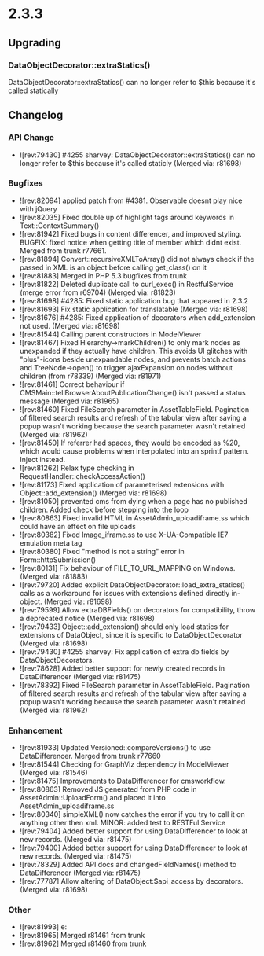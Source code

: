 # 2.3.3


## Upgrading

### DataObjectDecorator::extraStatics()

DataObjectDecorator::extraStatics() can no longer refer to $this because it's called statically

## Changelog

###  API Change

 * ![rev:79430] #4255 sharvey: DataObjectDecorator::extraStatics() can no longer refer to $this because it's called staticly (Merged via: r81698)


###  Bugfixes

 * ![rev:82094] applied patch from #4381. Observable doesnt play nice with jQuery
 * ![rev:82035] Fixed double up of <span> highlight tags around keywords in Text::ContextSummary()
 * ![rev:81942] Fixed bugs in content differencer, and improved styling. BUGFIX: fixed notice when getting title of member which didnt exist. Merged from trunk r77661.
 * ![rev:81894] Convert::recursiveXMLToArray() did not always check if the passed in XML is an object before calling get_class() on it
 * ![rev:81883] Merged in PHP 5.3 bugfixes from trunk
 * ![rev:81822] Deleted duplicate call to curl_exec() in RestfulService (merge error from r69704) (Merged via: r81823)
 * ![rev:81698] #4285: Fixed static application bug that appeared in 2.3.2
 * ![rev:81693] Fix static application for translatable (Merged via: r81698)
 * ![rev:81676] #4285: Fixed application of decorators when add_extension not used. (Merged via: r81698)
 * ![rev:81544] Calling parent constructors in ModelViewer
 * ![rev:81467] Fixed Hierarchy->markChildren() to only mark nodes as unexpanded if they actually have children. This avoids UI glitches with "plus"-icons beside unexpandable nodes, and prevents batch actions and TreeNode->open() to trigger ajaxExpansion on nodes without children (from r78339) (Merged via: r81971)
 * ![rev:81461] Correct behaviour if CMSMain::tellBrowserAboutPublicationChange() isn't passed a status message (Merged via: r81965)
 * ![rev:81460] Fixed FileSearch parameter in AssetTableField. Pagination of filtered search results and refresh of the tabular view after saving a popup wasn't working because the search parameter wasn't retained (Merged via: r81962)
 * ![rev:81450] If referrer had spaces, they would be encoded as %20, which would cause problems when interpolated into an sprintf pattern. Inject instead.
 * ![rev:81262] Relax type checking in RequestHandler::checkAccessAction()
 * ![rev:81173] Fixed application of parameterised extensions with Object::add_extension() (Merged via: r81698)
 * ![rev:81050] prevented cms from dying when a page has no published children. Added check before stepping into the loop
 * ![rev:80863] Fixed invalid HTML in AssetAdmin_uploadiframe.ss which could have an effect on file uploads
 * ![rev:80382] Fixed Image_iframe.ss to use X-UA-Compatible IE7 emulation meta tag
 * ![rev:80380] Fixed "method is not a string" error in Form::httpSubmission()
 * ![rev:80131] Fix behaviour of FILE_TO_URL_MAPPING on Windows. (Merged via: r81883)
 * ![rev:79720] Added explicit DataObjectDecorator::load_extra_statics() calls as a workaround for issues with extensions defined directly in-object. (Merged via: r81698)
 * ![rev:79599] Allow extraDBFields() on decorators for compatibility, throw a deprecated notice (Merged via: r81698)
 * ![rev:79433] Object::add_extension() should only load statics for extensions of DataObject, since it is specific to DataObjectDecorator (Merged via: r81698)
 * ![rev:79430] #4255 sharvey: Fix application of extra db fields by DataObjectDecorators.
 * ![rev:78628] Added better support for newly created records in DataDifferencer (Merged via: r81475)
 * ![rev:78392] Fixed FileSearch parameter in AssetTableField. Pagination of filtered search results and refresh of the tabular view after saving a popup wasn't working because the search parameter wasn't retained (Merged via: r81962)


###  Enhancement

 * ![rev:81933] Updated Versioned::compareVersions() to use DataDifferencer. Merged from trunk r77660
 * ![rev:81544] Checking for GraphViz dependency in ModelViewer (Merged via: r81546)
 * ![rev:81475] Improvements to DataDifferencer for cmsworkflow.
 * ![rev:80863] Removed JS generated from PHP code in AssetAdmin::UploadForm() and placed it into AssetAdmin_uploadiframe.ss
 * ![rev:80340] simpleXML() now catches the error if you try to call it on anything other then xml. MINOR: added test to RESTFul Service
 * ![rev:79404] Added better support for using DataDifferencer to look at new records. (Merged via: r81475)
 * ![rev:79400] Added better support for using DataDifferencer to look at new records. (Merged via: r81475)
 * ![rev:78329] Added API docs and changedFieldNames() method to DataDifferencer (Merged via: r81475)
 * ![rev:77787] Allow altering of DataObject:$api_access by decorators. (Merged via: r81698)


###  Other

 * ![rev:81993] e:
 * ![rev:81965] Merged r81461 from trunk
 * ![rev:81962] Merged r81460 from trunk